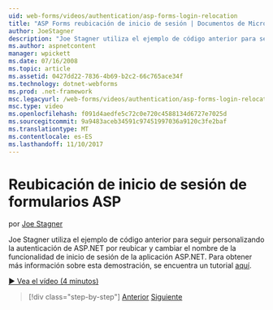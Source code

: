 ```yaml
---
uid: web-forms/videos/authentication/asp-forms-login-relocation
title: "ASP Forms reubicación de inicio de sesión | Documentos de Microsoft"
author: JoeStagner
description: "Joe Stagner utiliza el ejemplo de código anterior para seguir personalizando la autenticación de ASP.NET por reubicar y cambiar el nombre de la funcionalidad de inicio de sesión de ASP. N..."
ms.author: aspnetcontent
manager: wpickett
ms.date: 07/16/2008
ms.topic: article
ms.assetid: 0427dd22-7836-4b69-b2c2-66c765ace34f
ms.technology: dotnet-webforms
ms.prod: .net-framework
msc.legacyurl: /web-forms/videos/authentication/asp-forms-login-relocation
msc.type: video
ms.openlocfilehash: f091d4aedfe5c72c0e720c4588134d6727e7025d
ms.sourcegitcommit: 9a9483aceb34591c97451997036a9120c3fe2baf
ms.translationtype: MT
ms.contentlocale: es-ES
ms.lasthandoff: 11/10/2017
---
```

<a name="asp-forms-login-relocation"></a>Reubicación de inicio de sesión de formularios ASP
====================
por [Joe Stagner](https://github.com/JoeStagner)

Joe Stagner utiliza el ejemplo de código anterior para seguir personalizando la autenticación de ASP.NET por reubicar y cambiar el nombre de la funcionalidad de inicio de sesión de la aplicación ASP.NET. Para obtener más información sobre esta demostración, se encuentra un tutorial [aquí](../../overview/older-versions-security/introduction/forms-authentication-configuration-and-advanced-topics-vb.md).

[&#9654; Vea el vídeo (4 minutos)](https://channel9.msdn.com/Blogs/ASP-NET-Site-Videos/asp-forms-login-relocation)

>[!div class="step-by-step"]
[Anterior](how-to-setup-and-use-cookie-less-authentication-in-an-aspnet-application.md)
[Siguiente](forms-login-custom-key-configuration.md)
